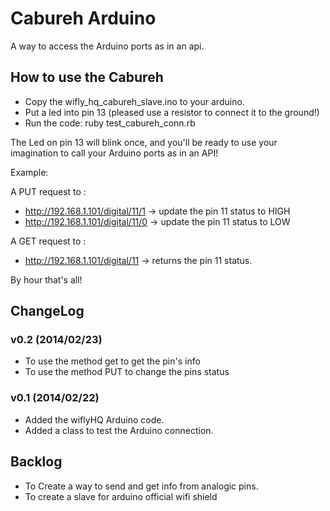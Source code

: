 # Cabureh Arduino
A way to access the Arduino ports as in an api.

## How to use the Cabureh
 * Copy the wifly_hq_cabureh_slave.ino to your arduino.
 * Put a led into pin 13 (pleased use a resistor to connect it to the ground!)
 * Run the code:
  ruby test_cabureh_conn.rb

The Led on pin 13 will blink once, and you'll be ready to use your imagination to call your Arduino ports as in an API!

Example:

A PUT request to : 

  * http://192.168.1.101/digital/11/1 -> update the pin 11 status to HIGH
  * http://192.168.1.101/digital/11/0 -> update the pin 11 status to LOW

A GET request to : 

  * http://192.168.1.101/digital/11 -> returns the pin 11 status. 

By hour that's all! 

## ChangeLog

###  v0.2 (2014/02/23)
 * To use the method get to get the pin's info
 * To use the method PUT to change the pins status

###  v0.1 (2014/02/22)
 * Added the wiflyHQ Arduino code.
 * Added a class to test the Arduino connection.
 
## Backlog
 * To Create a way to send and get info from analogic pins.
 * To create a slave for arduino official  wifi shield 
 

